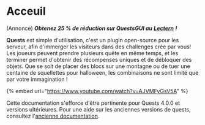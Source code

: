 # Acceuil

(Annonce) _**Obtenez 25 % de réduction sur QuestsGUI au**_ [_**Lectern**_](https://lectern.browsit.org/resources/?sort=downloads&) _**!**_

**Quests** est simple d'utilisation, c'est un plugin open-source pour les serveur, afin d'immerger les visiteurs dans des challenges crée par vous! Les joueurs peuvent prendre plusieurs quête en même temps, et les terminer permet d'obtenir des récompenses uniques et de débloquer des objets. Que se soit de placer des blocs sur une montagne ou de tuer une centaine de squellettes pour halloween, les combinaisons ne sont limité que par votre immagination !

{% embed url="https://www.youtube.com/watch?v=AJVMFyGsV5A" %}

Cette documentation s'efforce d'être pertinente pour Quests 4.0.0 et versions ultérieures. Pour une aide sur les anciennes versions de quests, consultez l'[ancienne documentation](https://github.com/PikaMug/Quests/wiki/Ye-Ol'-Legacy-Documentation).
